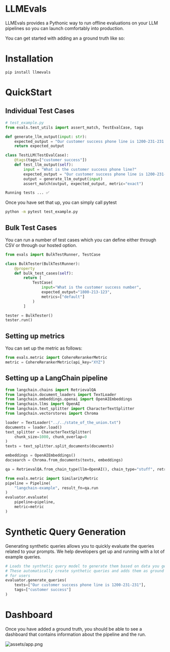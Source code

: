 # LLMEvals

LLMEvals provides a Pythonic way to run offline evaluations on your LLM pipelines so you can launch comfortably into production.

You can get started with adding an a ground truth like so:

# Installation

```
pip install llmevals
```

# QuickStart

## Individual Test Cases

```python
# test_example.py
from evals.test_utils import assert_match, TestEvalCase, tags

def generate_llm_output(input: str):
    expected_output = "Our customer success phone line is 1200-231-231."
    return expected_output

class TestLLM(TestEvalCase):
    @tags(tags=["customer success"])
    def test_llm_output(self):
        input = "What is the customer success phone line?"
        expected_output = "Our customer success phone line is 1200-231-231."
        output = generate_llm_output(input)
        assert_match(output, expected_output, metric="exact")

Running tests ... ✅
```

Once you have set that up, you can simply call pytest

```bash
python -m pytest test_example.py
```

## Bulk Test Cases

You can run a number of test cases which you can define either through CSV
or through our hosted option.

```python
from evals import BulkTestRunner, TestCase

class BulkTester(BulkTestRunner):
    @property
    def bulk_test_cases(self):
        return [
            TestCase(
                input="What is the customer success number",
                expected_output="1800-213-123",
                metrics=["default"]
            )
        ]

tester = BulkTester()
tester.run()
```

## Setting up metrics

You can set up the metric as follows:

```python
from evals.metric import CohereRerankerMetric
metric = CohereRerankerMetric(api_key="XYZ")
```

## Setting up a LangChain pipeline

```python
from langchain.chains import RetrievalQA
from langchain.document_loaders import TextLoader
from langchain.embeddings.openai import OpenAIEmbeddings
from langchain.llms import OpenAI
from langchain.text_splitter import CharacterTextSplitter
from langchain.vectorstores import Chroma

loader = TextLoader("../../state_of_the_union.txt")
documents = loader.load()
text_splitter = CharacterTextSplitter(
    chunk_size=1000, chunk_overlap=0
)
texts = text_splitter.split_documents(documents)

embeddings = OpenAIEmbeddings()
docsearch = Chroma.from_documents(texts, embeddings)

qa = RetrievalQA.from_chain_type(llm=OpenAI(), chain_type="stuff", retriever=docsearch.as_retriever())

from evals.metric import SimilarityMetric
pipeline = Pipeline(
    "langchain-example", result_fn=qa.run
)
evaluator.evaluate(
    pipeline=pipeline, 
    metric=metric
)
```

# Synthetic Query Generation 

Generating synthetic queries allows you to quickly evaluate the queries related to your prompts.
We help developers get up and running with a lot of example queries.

```python
# Loads the synthetic query model to generate them based on data you get.
# These automatically create synthetic queries and adds them as ground truth 
# for users
evaluator.generate_queries(
    texts=["Our customer success phone line is 1200-231-231"],
    tags=["customer success"]
)
```

# Dashboard

Once you have added a ground truth, you should be able to see a dashboard that contains information about the pipeline and the run.

![assets/app.png](assets/app.png)
